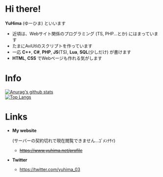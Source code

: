 # Hi there!
**YuHima**&nbsp;(ゆーひま)&nbsp;といいます

- 近頃は、Webサイト関係のプログラミング&nbsp;(TS, PHP...とか)&nbsp;にはまっています
- たまにAviUtlのスクリプトを作っています
- 一応 **C++**, **C#**, **PHP**, **JS**(TS), **Lua**, **SQL**(少しだけ) が書けます
- **HTML**, **CSS** でWebページも作れる気がします

# Info
[![Anurag's github stats](https://github-readme-stats.vercel.app/api?username=yuhima03)](./) <br />
[![Top Langs](https://github-readme-stats.vercel.app/api/top-langs/?username=yuhima03&layout=compact)](./)

# Links
- **My website**

  (サーバーの契約切れで現在閲覧できません...ｺﾞﾒﾝﾅｻｲ)

  - ~~https://www.yuhima.net/profile~~
- **Twitter**
  - https://twitter.com/yuhima_03

<!--
Edited by YuHima
Leatest 2022-02-08
-->
